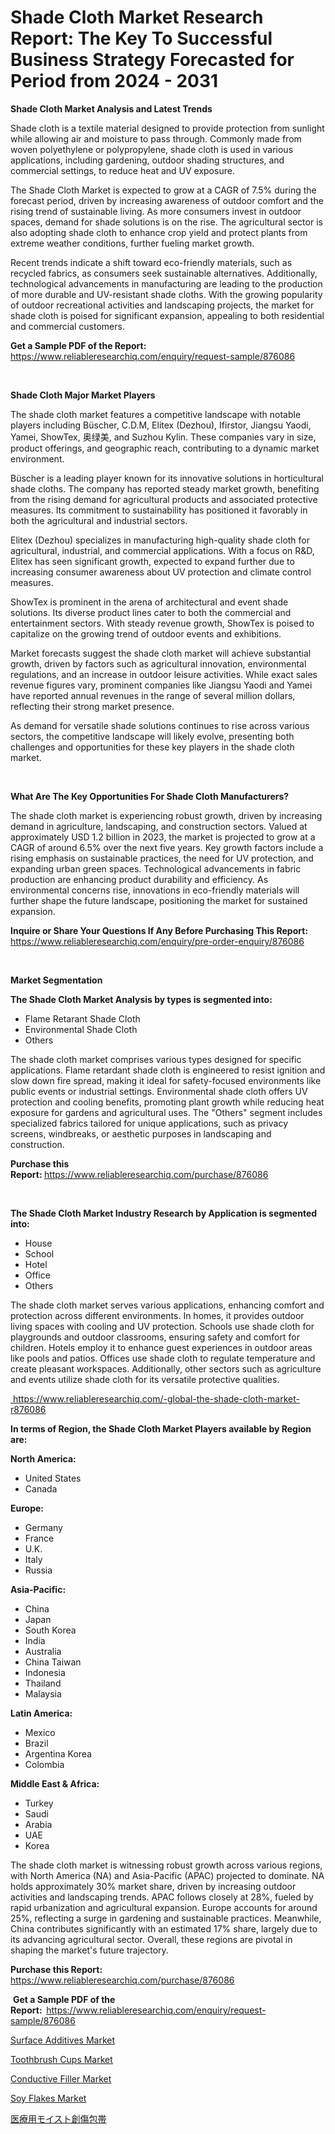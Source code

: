 <p><h1>Shade Cloth Market Research Report: The Key To Successful Business Strategy Forecasted for Period from 2024 - 2031</h1></p><p><strong>Shade Cloth Market Analysis and Latest Trends</strong></p>
<p><p>Shade cloth is a textile material designed to provide protection from sunlight while allowing air and moisture to pass through. Commonly made from woven polyethylene or polypropylene, shade cloth is used in various applications, including gardening, outdoor shading structures, and commercial settings, to reduce heat and UV exposure. </p><p>The Shade Cloth Market is expected to grow at a CAGR of 7.5% during the forecast period, driven by increasing awareness of outdoor comfort and the rising trend of sustainable living. As more consumers invest in outdoor spaces, demand for shade solutions is on the rise. The agricultural sector is also adopting shade cloth to enhance crop yield and protect plants from extreme weather conditions, further fueling market growth. </p><p>Recent trends indicate a shift toward eco-friendly materials, such as recycled fabrics, as consumers seek sustainable alternatives. Additionally, technological advancements in manufacturing are leading to the production of more durable and UV-resistant shade cloths. With the growing popularity of outdoor recreational activities and landscaping projects, the market for shade cloth is poised for significant expansion, appealing to both residential and commercial customers.</p></p>
<p><strong>Get a Sample PDF of the Report:&nbsp;</strong> <a href="https://www.reliableresearchiq.com/enquiry/request-sample/876086">https://www.reliableresearchiq.com/enquiry/request-sample/876086</a></p>
<p>&nbsp;</p>
<p><strong>Shade Cloth Major Market Players</strong></p>
<p><p>The shade cloth market features a competitive landscape with notable players including Büscher, C.D.M, Elitex (Dezhou), Ifirstor, Jiangsu Yaodi, Yamei, ShowTex, 奥绿美, and Suzhou Kylin. These companies vary in size, product offerings, and geographic reach, contributing to a dynamic market environment.</p><p>Büscher is a leading player known for its innovative solutions in horticultural shade cloths. The company has reported steady market growth, benefiting from the rising demand for agricultural products and associated protective measures. Its commitment to sustainability has positioned it favorably in both the agricultural and industrial sectors.</p><p>Elitex (Dezhou) specializes in manufacturing high-quality shade cloth for agricultural, industrial, and commercial applications. With a focus on R&D, Elitex has seen significant growth, expected to expand further due to increasing consumer awareness about UV protection and climate control measures.</p><p>ShowTex is prominent in the arena of architectural and event shade solutions. Its diverse product lines cater to both the commercial and entertainment sectors. With steady revenue growth, ShowTex is poised to capitalize on the growing trend of outdoor events and exhibitions.</p><p>Market forecasts suggest the shade cloth market will achieve substantial growth, driven by factors such as agricultural innovation, environmental regulations, and an increase in outdoor leisure activities. While exact sales revenue figures vary, prominent companies like Jiangsu Yaodi and Yamei have reported annual revenues in the range of several million dollars, reflecting their strong market presence.</p><p>As demand for versatile shade solutions continues to rise across various sectors, the competitive landscape will likely evolve, presenting both challenges and opportunities for these key players in the shade cloth market.</p></p>
<p>&nbsp;</p>
<p><strong>What Are The Key Opportunities For Shade Cloth Manufacturers?</strong></p>
<p><p>The shade cloth market is experiencing robust growth, driven by increasing demand in agriculture, landscaping, and construction sectors. Valued at approximately USD 1.2 billion in 2023, the market is projected to grow at a CAGR of around 6.5% over the next five years. Key growth factors include a rising emphasis on sustainable practices, the need for UV protection, and expanding urban green spaces. Technological advancements in fabric production are enhancing product durability and efficiency. As environmental concerns rise, innovations in eco-friendly materials will further shape the future landscape, positioning the market for sustained expansion.</p></p>
<p><strong>Inquire or Share Your Questions If Any Before Purchasing This Report:</strong> <a href="https://www.reliableresearchiq.com/enquiry/pre-order-enquiry/876086">https://www.reliableresearchiq.com/enquiry/pre-order-enquiry/876086</a></p>
<p>&nbsp;</p>
<p><strong>Market Segmentation</strong></p>
<p><strong>The Shade Cloth Market Analysis by types is segmented into:</strong></p>
<p><ul><li>Flame Retarant Shade Cloth</li><li>Environmental Shade Cloth</li><li>Others</li></ul></p>
<p><p>The shade cloth market comprises various types designed for specific applications. Flame retardant shade cloth is engineered to resist ignition and slow down fire spread, making it ideal for safety-focused environments like public events or industrial settings. Environmental shade cloth offers UV protection and cooling benefits, promoting plant growth while reducing heat exposure for gardens and agricultural uses. The "Others" segment includes specialized fabrics tailored for unique applications, such as privacy screens, windbreaks, or aesthetic purposes in landscaping and construction.</p></p>
<p><strong>Purchase this Report:&nbsp;</strong><a href="https://www.reliableresearchiq.com/purchase/876086">https://www.reliableresearchiq.com/purchase/876086</a></p>
<p>&nbsp;</p>
<p><strong>The Shade Cloth Market Industry Research by Application is segmented into:</strong></p>
<p><ul><li>House</li><li>School</li><li>Hotel</li><li>Office</li><li>Others</li></ul></p>
<p><p>The shade cloth market serves various applications, enhancing comfort and protection across different environments. In homes, it provides outdoor living spaces with cooling and UV protection. Schools use shade cloth for playgrounds and outdoor classrooms, ensuring safety and comfort for children. Hotels employ it to enhance guest experiences in outdoor areas like pools and patios. Offices use shade cloth to regulate temperature and create pleasant workspaces. Additionally, other sectors such as agriculture and events utilize shade cloth for its versatile protective qualities.</p></p>
<p><a href="https://www.reliableresearchiq.com/-global-the-shade-cloth-market-r876086">&nbsp;https://www.reliableresearchiq.com/-global-the-shade-cloth-market-r876086</a></p>
<p><strong>In terms of Region, the Shade Cloth Market Players available by Region are:</strong></p>
<p>
    <p> <strong> North America: </strong>
        <ul>
            <li>United States</li>
            <li>Canada</li>
        </ul>
        </p> 
    <p> <strong> Europe: </strong>
        <ul>
            <li>Germany</li>
            <li>France</li>
            <li>U.K.</li>
            <li>Italy</li>
            <li>Russia</li>
        </ul>
        </p> 
    <p> <strong> Asia-Pacific: </strong>
        <ul>
            <li>China</li>
            <li>Japan</li>
            <li>South Korea</li>
            <li>India</li>
            <li>Australia</li>
            <li>China Taiwan</li>
            <li>Indonesia</li>
            <li>Thailand</li>
            <li>Malaysia</li>
        </ul>
        </p> 
    <p> <strong> Latin America: </strong>
        <ul>
            <li>Mexico</li>
            <li>Brazil</li>
            <li>Argentina Korea</li>
            <li>Colombia</li>
        </ul>
        </p> 
    <p> <strong> Middle East & Africa: </strong>
        <ul>
            <li>Turkey</li>
            <li>Saudi</li>
            <li>Arabia</li>
            <li>UAE</li>
            <li>Korea</li>
        </ul>
    </p>
    </p>
<p><p>The shade cloth market is witnessing robust growth across various regions, with North America (NA) and Asia-Pacific (APAC) projected to dominate. NA holds approximately 30% market share, driven by increasing outdoor activities and landscaping trends. APAC follows closely at 28%, fueled by rapid urbanization and agricultural expansion. Europe accounts for around 25%, reflecting a surge in gardening and sustainable practices. Meanwhile, China contributes significantly with an estimated 17% share, largely due to its advancing agricultural sector. Overall, these regions are pivotal in shaping the market's future trajectory.</p></p>
<p><strong>Purchase this Report: </strong><a href="https://www.reliableresearchiq.com/purchase/876086">https://www.reliableresearchiq.com/purchase/876086</a></p>
<p>&nbsp;<strong>Get a Sample PDF of the Report:&nbsp;&nbsp;</strong><a href="https://www.reliableresearchiq.com/enquiry/request-sample/876086">https://www.reliableresearchiq.com/enquiry/request-sample/876086</a></p>
<p><strong></strong></p>
<p><p><a href="https://www.linkedin.com/pulse/surface-additives-market-size-type-polysiloxanes-siliconespolyacrylates-axvie?trackingId=5x6QM7KcRk%2BSLd73vaWdbA%3D%3D">Surface Additives Market</a></p><p><a href="https://www.linkedin.com/pulse/toothbrush-cups-market-global-regional-analysis-focus-i2uue?trackingId=pXeywiQET6afdMIhjByN1g%3D%3D">Toothbrush Cups Market</a></p><p><a href="https://issuu.com/reportprime-2/docs/conductive-filler-market-size-2030._3d996cab001379">Conductive Filler Market</a></p><p><a href="https://medium.com/@broderickleannon/emerging-opportunities-and-challenges-in-the-global-soy-flakes-market-2024-2031-932a35cffc13">Soy Flakes Market</a></p><p><a href="https://medium.com/@sheilabruen2023/medical-moist-wound-dressings-market-%E3%81%AE%E3%82%B0%E3%83%AD%E3%83%BC%E3%83%90%E3%83%AB%E5%B8%82%E5%A0%B4%E6%A6%82%E8%A6%81%E3%81%AF-%E4%B8%96%E7%95%8C%E3%81%8A%E3%82%88%E3%81%B3%E4%B8%BB%E8%A6%81%E5%B8%82%E5%A0%B4%E3%81%AB%E3%81%8A%E3%81%91%E3%82%8B%E6%A5%AD%E7%95%8C%E3%81%AB%E5%BD%B1%E9%9F%BF%E3%82%92%E4%B8%8E%E3%81%88%E3%82%8B%E4%B8%BB%E8%A6%81%E3%81%AA%E3%83%88%E3%83%AC%E3%83%B3%E3%83%89%E3%81%AB%E3%81%A4%E3%81%84%E3%81%A6-%E7%8B%AC%E8%87%AA%E3%81%AE%E8%A6%96%E7%82%B9%E3%82%92%E6%8F%90%E4%BE%9B%E3%81%97%E3%81%BE%E3%81%99-ffd73811bbe1">医療用モイスト創傷包帯</a></p></p>